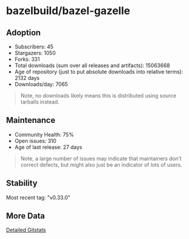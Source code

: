 # bazelbuild/bazel-gazelle

## Adoption

- Subscribers: 45
- Stargazers: 1050
- Forks: 331
- Total downloads (sum over all releases and artifacts): 15063668
- Age of repository (just to put absolute downloads into relative terms): 2132 days
- Downloads/day: 7065

> Note, no downloads likely means this is distributed using source tarballs instead.

## Maintenance

- Community Health: 75%
- Open issues: 310
- Age of last release: 27 days

> Note, a large number of issues may indicate that maintainers don't correct defects, but might also
> just be an indicator of lots of users.

## Stability

Most recent tag: "v0.33.0"

## More Data

[Detailed Gitstats](/bazel-catalog/gitstats/bazelbuild/bazel-gazelle)


